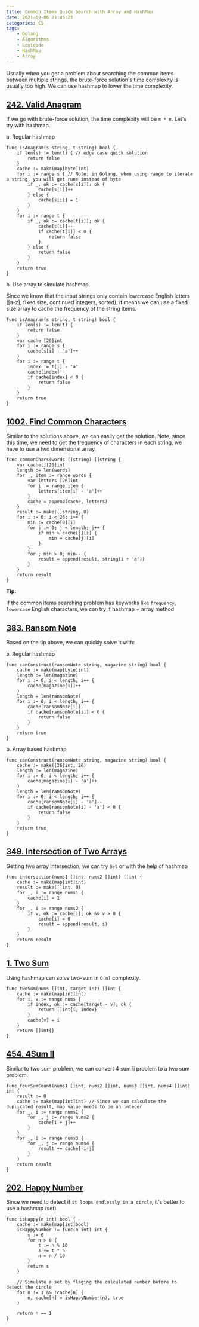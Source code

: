 ```yaml
---
title: Common Items Quick Search with Array and HashMap
date: 2021-09-06 21:45:23
categories: CS
tags:
    - Golang
    - Algorithms
    - Leetcode
    - HashMap
    - Array
---
```


Usually when you get a problem about searching the common items between multiple strings, the brute-force solution's time complexity is usually too high. We can use hashmap to lower the time complexity.

## [242. Valid Anagram](https://leetcode.com/problems/valid-anagram/)

If we go with brute-force solution, the time complexity will be `m * n`. Let's try with hashmap.

a. Regular hashmap
```golang
func isAnagram(s string, t string) bool {
	if len(s) != len(t) { // edge case quick solution
		return false
	}
	cache := make(map[byte]int)
	for i := range s { // Note: in Golang, when using range to iterate a string, you will get rune instead of byte
		if _, ok := cache[s[i]]; ok {
			cache[s[i]]++
		} else {
			cache[s[i]] = 1
		}
	}
	for i := range t {
		if _, ok := cache[t[i]]; ok {
			cache[t[i]]--
			if cache[t[i]] < 0 {
				return false
			}
		} else {
			return false
		}
	}
	return true
}
```

b. Use array to simulate hashmap

Since we know that the input strings only contain lowercase English letters ([a-z], fixed size, continued integers, sorted), it means we can use a fixed size array to cache the frequency of the string items. 
```golang
func isAnagram(s string, t string) bool {
	if len(s) != len(t) {
		return false
	}
	var cache [26]int
	for i := range s {
		cache[s[i] - 'a']++
	}
	for i := range t {
		index := t[i] - 'a'
		cache[index]--
		if cache[index] < 0 {
			return false
		}
	}
	return true
}
```

## [1002. Find Common Characters](https://leetcode.com/problems/find-common-characters/)

Similar to the solutions above, we can easily get the solution. Note, since this time, we need to get the frequency of characters in each string, we have to use a two dimensional array.

```golang
func commonChars(words []string) []string {
	var cache[][26]int
	length := len(words)
	for _, item := range words {
		var letters [26]int
		for i := range item {
			letters[item[i] - 'a']++
		}
		cache = append(cache, letters)
	}
	result := make([]string, 0)
	for i := 0; i < 26; i++ {
		min := cache[0][i]
		for j := 0; j < length; j++ {
			if min > cache[j][i] {
				min = cache[j][i]
			}
		}
		for ; min > 0; min-- {
			result = append(result, string(i + 'a'))
		}
	}
	return result
}
```


**Tip:**

If the common items searching problem has keyworks like `frequency`, `lowercase` English characters, we can try if hashmap + array method

## [383. Ransom Note](https://leetcode.com/problems/ransom-note/)

Based on the tip above, we can quickly solve it with:

a. Regular hashmap
```golang
func canConstruct(ransomNote string, magazine string) bool {
	cache := make(map[byte]int)
	length := len(magazine)
	for i := 0; i < length; i++ {
		cache[magazine[i]]++
	}
	length = len(ransomNote)
	for i := 0; i < length; i++ {
		cache[ransomNote[i]]--
		if cache[ransomNote[i]] < 0 {
			return false
		}
	}
	return true
}
```

b. Array based hashmap
```golang
func canConstruct(ransomNote string, magazine string) bool {
	cache := make([26]int, 26)
	length := len(magazine)
	for i := 0; i < length; i++ {
		cache[magazine[i] - 'a']++
	}
	length = len(ransomNote)
	for i := 0; i < length; i++ {
		cache[ransomNote[i] - 'a']--
		if cache[ransomNote[i] - 'a'] < 0 {
			return false
		}
	}
	return true
}
```



## [349. Intersection of Two Arrays](https://leetcode.com/problems/intersection-of-two-arrays/)

Getting two array intersection, we can try `Set` or with the help of hashmap 
```golang
func intersection(nums1 []int, nums2 []int) []int {
	cache := make(map[int]int)
	result := make([]int, 0)
	for _, i := range nums1 {
		cache[i] = 1
	}
	for _, i := range nums2 {
		if v, ok := cache[i]; ok && v > 0 {
			cache[i] = 0
			result = append(result, i)
		}
	}
	return result
}
```

## [1. Two Sum](https://leetcode.com/problems/two-sum/)

Using hashmap can solve two-sum in `O(n)` complexity.
```golang
func twoSum(nums []int, target int) []int {
	cache := make(map[int]int)
	for i, v := range nums {
		if index, ok := cache[target - v]; ok {
			return []int{i, index}
		}
		cache[v] = i
	}
	return []int{}
}
```

## [454. 4Sum II](https://leetcode.com/problems/4sum-ii/)

Similar to two sum problem, we can convert 4 sum ii problem to a two sum problem.
```golang
func fourSumCount(nums1 []int, nums2 []int, nums3 []int, nums4 []int) int {
	result := 0
	cache := make(map[int]int) // Since we can calculate the duplicated result, map value needs to be an integer
	for _, i := range nums1 {
		for _, j := range nums2 {
			cache[i + j]++
		}
	}
	for _, i := range nums3 {
		for _, j := range nums4 {
			result += cache[-i-j]
		}
	}
	return result
}

```

## [202. Happy Number](https://leetcode.com/problems/happy-number/)

Since we need to detect if `it loops endlessly in a circle`, it's better to use a hashmap (set).

```golang
func isHappy(n int) bool {
	cache := make(map[int]bool)
	isHappyNumber := func(n int) int {
		s := 0
		for n > 0 {
			t := n % 10
			s += t * 5
			n = n / 10
		}
		return s
	}

	// Simulate a set by flaging the calculated number before to detect the circle
	for n != 1 && !cache[n] {
		n, cache[n] = isHappyNumber(n), true
	}

	return n == 1
}
```